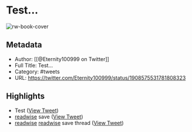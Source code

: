# Test...

![rw-book-cover](https://pbs.twimg.com/profile_images/1302925504605896705/APgx2Cd8.jpg)

## Metadata
- Author: [[@Eternity100999 on Twitter]]
- Full Title: Test...
- Category: #tweets
- URL: https://twitter.com/Eternity100999/status/1908575531781808323

## Highlights
- Test ([View Tweet](https://twitter.com/Eternity100999/status/1908575531781808323))
- [readwise](https://twitter.com/readwise) save ([View Tweet](https://twitter.com/Eternity100999/status/1908575761621279148))
- [readwise](https://twitter.com/readwise) [readwise](https://twitter.com/readwise) save thread ([View Tweet](https://twitter.com/Eternity100999/status/1908578056035598448))
